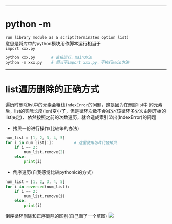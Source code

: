 ***
# python -m

`run library module as a script(terminates option list)`    
意思是将库中的python模块用作脚本运行相当于    
`import xxx.py`


```python
python xxx.py       # 直接运行，main方法
python -m xxx.py    # 相当于import xxx.py，不执行main方法
```
***

# list遍历删除的正确方式
遍历时删除list中的元素会粗线`IndexError`的问题，这是因为在删除list中
的元素后，list的实际长度(len)变小了，但是循环次数不会减少(该循环多少次由刚开始的list决定)，
依然按照之前的次数遍历，就会造成索引溢出(IndexError)的问题

- 拷贝一份进行操作(比较笨的办法)
```python
num_list = [1, 2, 3, 4, 5]
for i in num_list[:]:         # 这里使用切片代替拷贝
    if i == 2:
        num_list.remove(2)
    else:
        print(i)
```

- 倒序遍历(自我感觉比较pythonic的方式)
````python
num_list = [1, 2, 3, 4, 5]
for i in reversed(num_list):
    if i == 2:
        num_list.remove(i)
    else:
        print(i)
````
倒序循环删除和正序删除的区别(自己画了一个草图)
![](https://raw.githubusercontent.com/CabbyWang/everyday/master/image/reversed.jpg)
